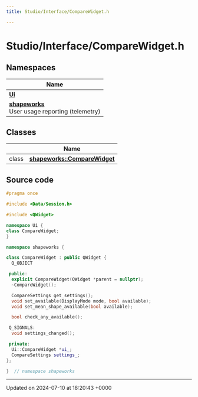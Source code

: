 ```yaml
---
title: Studio/Interface/CompareWidget.h

---
```


# Studio/Interface/CompareWidget.h



## Namespaces

| Name           |
| -------------- |
| **[Ui](../Namespaces/namespaceUi.md)**  |
| **[shapeworks](../Namespaces/namespaceshapeworks.md)** <br>User usage reporting (telemetry)  |

## Classes

|                | Name           |
| -------------- | -------------- |
| class | **[shapeworks::CompareWidget](../Classes/classshapeworks_1_1CompareWidget.md)**  |




## Source code

```cpp
#pragma once

#include <Data/Session.h>

#include <QWidget>

namespace Ui {
class CompareWidget;
}

namespace shapeworks {

class CompareWidget : public QWidget {
  Q_OBJECT

 public:
  explicit CompareWidget(QWidget *parent = nullptr);
  ~CompareWidget();

  CompareSettings get_settings();
  void set_available(DisplayMode mode, bool available);
  void set_mean_shape_available(bool available);

  bool check_any_available();

 Q_SIGNALS:
  void settings_changed();

 private:
  Ui::CompareWidget *ui_;
  CompareSettings settings_;
};

}  // namespace shapeworks
```


-------------------------------

Updated on 2024-07-10 at 18:20:43 +0000
